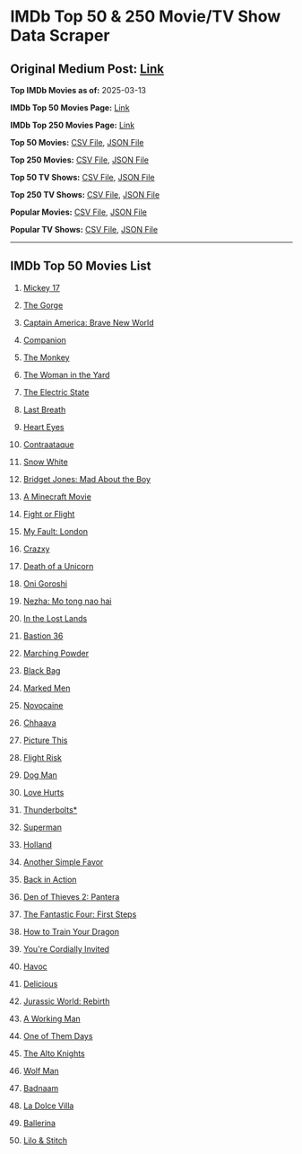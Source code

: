 # IMDb Top 50 & 250 Movie/TV Show Data Scraper

## Original Medium Post: [Link](https://medium.com/@nishantsahoo/which-movie-should-i-watch-5c83a3c0f5b1)

**Top IMDb Movies as of:** 2025-03-13

**IMDb Top 50 Movies Page:** [Link](https://www.imdb.com/search/title/?title_type=feature&release_date=2025-01-01,2025-12-31)

**IMDb Top 250 Movies Page:** [Link](https://www.imdb.com/chart/top/)

**Top 50 Movies:** [CSV File](/data/top50/movies.csv), [JSON File](/data/top50/movies.json)

**Top 250 Movies:** [CSV File](/data/top250/movies.csv), [JSON File](/data/top250/movies.json)

**Top 50 TV Shows:** [CSV File](/data/top50/shows.csv), [JSON File](/data/top50/shows.json)

**Top 250 TV Shows:** [CSV File](/data/top250/shows.csv), [JSON File](/data/top250/shows.json)

**Popular Movies:** [CSV File](/data/popular/movies.csv), [JSON File](/data/popular/movies.json)

**Popular TV Shows:** [CSV File](/data/popular/shows.csv), [JSON File](/data/popular/shows.json)

---

## IMDb Top 50 Movies List

1. [Mickey 17](https://www.imdb.com/title/tt12299608/)

2. [The Gorge](https://www.imdb.com/title/tt13654226/)

3. [Captain America: Brave New World](https://www.imdb.com/title/tt14513804/)

4. [Companion](https://www.imdb.com/title/tt26584495/)

5. [The Monkey](https://www.imdb.com/title/tt27714946/)

6. [The Woman in the Yard](https://www.imdb.com/title/tt31314296/)

7. [The Electric State](https://www.imdb.com/title/tt7766378/)

8. [Last Breath](https://www.imdb.com/title/tt14403504/)

9. [Heart Eyes](https://www.imdb.com/title/tt32558992/)

10. [Contraataque](https://www.imdb.com/title/tt23648788/)

11. [Snow White](https://www.imdb.com/title/tt6208148/)

12. [Bridget Jones: Mad About the Boy](https://www.imdb.com/title/tt32063050/)

13. [A Minecraft Movie](https://www.imdb.com/title/tt3566834/)

14. [Fight or Flight](https://www.imdb.com/title/tt13652286/)

15. [My Fault: London](https://www.imdb.com/title/tt32434379/)

16. [Crazxy](https://www.imdb.com/title/tt30798612/)

17. [Death of a Unicorn](https://www.imdb.com/title/tt28443655/)

18. [Oni Goroshi](https://www.imdb.com/title/tt35111035/)

19. [Nezha: Mo tong nao hai](https://www.imdb.com/title/tt34956443/)

20. [In the Lost Lands](https://www.imdb.com/title/tt4419684/)

21. [Bastion 36](https://www.imdb.com/title/tt31032711/)

22. [Marching Powder](https://www.imdb.com/title/tt30324320/)

23. [Black Bag](https://www.imdb.com/title/tt30988739/)

24. [Marked Men](https://www.imdb.com/title/tt26452781/)

25. [Novocaine](https://www.imdb.com/title/tt29603959/)

26. [Chhaava](https://www.imdb.com/title/tt27922706/)

27. [Picture This](https://www.imdb.com/title/tt29471733/)

28. [Flight Risk](https://www.imdb.com/title/tt10078772/)

29. [Dog Man](https://www.imdb.com/title/tt10954718/)

30. [Love Hurts](https://www.imdb.com/title/tt30788842/)

31. [Thunderbolts\*](https://www.imdb.com/title/tt20969586/)

32. [Superman](https://www.imdb.com/title/tt5950044/)

33. [Holland](https://www.imdb.com/title/tt3045628/)

34. [Another Simple Favor](https://www.imdb.com/title/tt20214908/)

35. [Back in Action](https://www.imdb.com/title/tt21191806/)

36. [Den of Thieves 2: Pantera](https://www.imdb.com/title/tt8008948/)

37. [The Fantastic Four: First Steps](https://www.imdb.com/title/tt10676052/)

38. [How to Train Your Dragon](https://www.imdb.com/title/tt26743210/)

39. [You're Cordially Invited](https://www.imdb.com/title/tt21227864/)

40. [Havoc](https://www.imdb.com/title/tt14123284/)

41. [Delicious](https://www.imdb.com/title/tt32047217/)

42. [Jurassic World: Rebirth](https://www.imdb.com/title/tt31036941/)

43. [A Working Man](https://www.imdb.com/title/tt9150192/)

44. [One of Them Days](https://www.imdb.com/title/tt32221196/)

45. [The Alto Knights](https://www.imdb.com/title/tt21815562/)

46. [Wolf Man](https://www.imdb.com/title/tt4216984/)

47. [Badnaam](https://www.imdb.com/title/tt34927582/)

48. [La Dolce Villa](https://www.imdb.com/title/tt31519456/)

49. [Ballerina](https://www.imdb.com/title/tt7181546/)

50. [Lilo & Stitch](https://www.imdb.com/title/tt11655566/)
